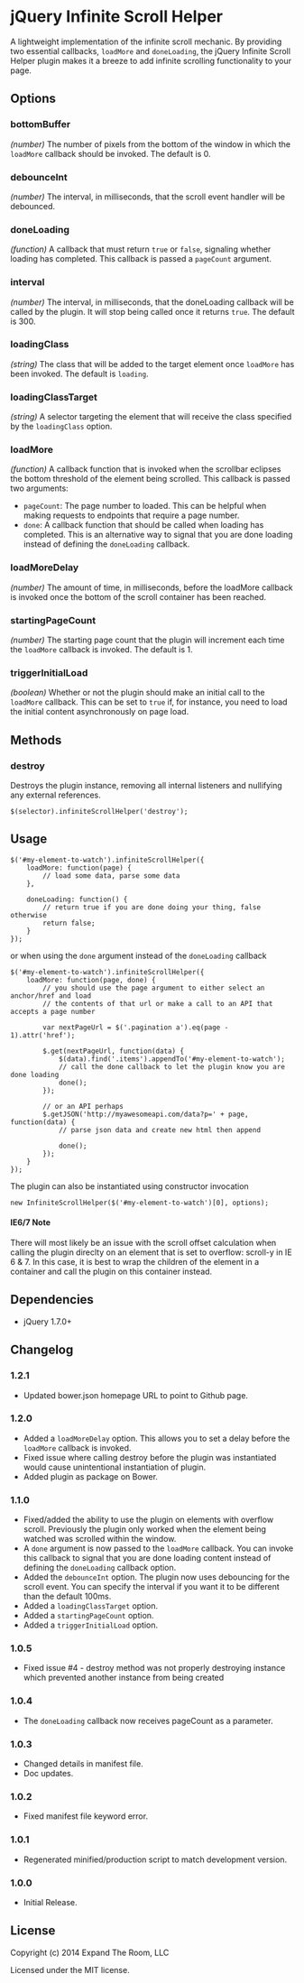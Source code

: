 jQuery Infinite Scroll Helper
=============================

A lightweight implementation of the infinite scroll mechanic.  By providing two essential callbacks, `loadMore` and `doneLoading`, the jQuery Infinite Scroll Helper plugin makes it a breeze to add infinite scrolling functionality to your page.


Options
-------

### bottomBuffer ###
_(number)_ The number of pixels from the bottom of the window in which the `loadMore` callback should be invoked.  The default is 0.

### debounceInt ###
_(number)_ The interval, in milliseconds, that the scroll event handler will be debounced.

### doneLoading ###
_(function)_ A callback that must return `true` or `false`, signaling whether loading has completed. This callback is passed a `pageCount` argument.

### interval
_(number)_ The interval, in milliseconds, that the doneLoading callback will be called by the plugin. It will stop being called once it returns `true`. The default is 300.

### loadingClass ###
_(string)_ The class that will be added to the target element once `loadMore` has been invoked. The default is `loading`.

### loadingClassTarget ###
_(string)_ A selector targeting the element that will receive the class specified by the `loadingClass` option.

### loadMore ###
_(function)_ A callback function that is invoked when the scrollbar eclipses the bottom threshold of the element being scrolled.  This callback is passed two arguments:

* `pageCount`: The page number to loaded. This can be helpful when making requests to endpoints that require a page number.
* `done`: A callback function that should be called when loading has completed. This is an alternative way to signal that you are done loading instead of defining the `doneLoading` callback.

### loadMoreDelay ###
_(number)_ The amount of time, in milliseconds, before the loadMore callback is invoked once the bottom of the scroll container has been reached.

### startingPageCount ###
_(number)_ The starting page count that the plugin will increment each time the `loadMore` callback is invoked. The default is 1.

### triggerInitialLoad ###
_(boolean)_ Whether or not the plugin should make an initial call to the `loadMore` callback. This can be set to `true` if, for instance, you need to load the initial content asynchronously on page load.


Methods
-------

### destroy ###
Destroys the plugin instance, removing all internal listeners and nullifying any external references.

	$(selector).infiniteScrollHelper('destroy');


Usage
------

	$('#my-element-to-watch').infiniteScrollHelper({
		loadMore: function(page) {
			// load some data, parse some data
		},

		doneLoading: function() {
			// return true if you are done doing your thing, false otherwise
			return false;
		}
	});

or when using the `done` argument instead of the `doneLoading` callback

	$('#my-element-to-watch').infiniteScrollHelper({
		loadMore: function(page, done) {
			// you should use the page argument to either select an anchor/href and load 
			// the contents of that url or make a call to an API that accepts a page number
			
			var nextPageUrl = $('.pagination a').eq(page - 1).attr('href');
			
			$.get(nextPageUrl, function(data) {
				$(data).find('.items').appendTo('#my-element-to-watch');
				// call the done callback to let the plugin know you are done loading
				done();
			});
			
			// or an API perhaps
			$.getJSON('http://myawesomeapi.com/data?p=' + page, function(data) {
				// parse json data and create new html then append
				
				done();
			});
		}
	});

The plugin can also be instantiated using constructor invocation

	new InfiniteScrollHelper($('#my-element-to-watch')[0], options);


#### IE6/7 Note ####
There will most likely be an issue with the scroll offset calculation when calling the plugin direclty on an element that is set to overflow: scroll-y in IE 6 & 7. In this case, it is best to wrap the children of the element in a container and call the plugin on this container instead.

Dependencies
------------

* jQuery 1.7.0+


Changelog
---------
### 1.2.1
* Updated bower.json homepage URL to point to Github page.

### 1.2.0
* Added a `loadMoreDelay` option. This allows you to set a delay before the `loadMore` callback is invoked.
* Fixed issue where calling destroy before the plugin was instantiated would cause unintentional instantiation of plugin.
* Added plugin as package on Bower.

### 1.1.0
* Fixed/added the ability to use the plugin on elements with overflow scroll. Previously the plugin only worked when the element being watched was scrolled within the window.
* A `done` argument is now passed to the `loadMore` callback. You can invoke this callback to signal that you are done loading content instead of defining the `doneLoading` callback option.
* Added the `debounceInt` option. The plugin now uses debouncing for the scroll event. You can specify the interval if you want it to be different than the default 100ms.
* Added a `loadingClassTarget` option.
* Added a `startingPageCount` option.
* Added a `triggerInitialLoad` option.

### 1.0.5
* Fixed issue #4 - destroy method was not properly destroying instance which prevented another instance from being created

### 1.0.4
* The `doneLoading` callback now receives pageCount as a parameter.

### 1.0.3
* Changed details in manifest file.
* Doc updates.

### 1.0.2
* Fixed manifest file keyword error.

### 1.0.1
* Regenerated minified/production script to match development version.

### 1.0.0
* Initial Release.

License
-------
Copyright (c) 2014 Expand The Room, LLC

Licensed under the MIT license.


